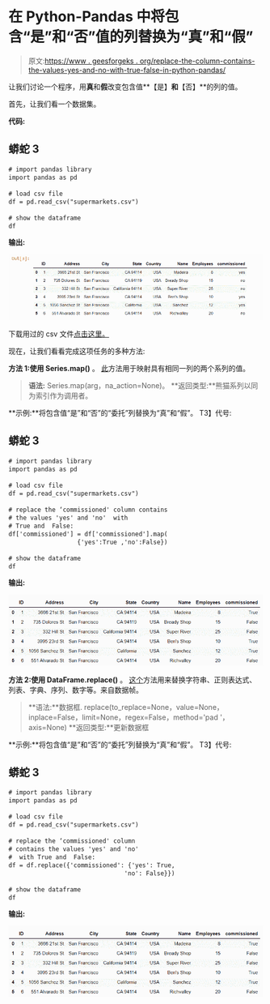 # 在 Python-Pandas 中将包含“是”和“否”值的列替换为“真”和“假”

> 原文:[https://www . geesforgeks . org/replace-the-column-contains-the-values-yes-and-no-with-true-false-in-python-pandas/](https://www.geeksforgeeks.org/replace-the-column-contains-the-values-yes-and-no-with-true-and-false-in-python-pandas/)

让我们讨论一个程序，用**真**和**假**改变包含值**【是】**和**【否】**的列的值。

首先，让我们看一个数据集。

**代码:**

## 蟒蛇 3

```
# import pandas library
import pandas as pd

# load csv file
df = pd.read_csv("supermarkets.csv")

# show the dataframe
df
```

**输出:**

![Dataframe with yes and no](img/2f6a79ac8cf64be61589ed6ef67424a7.png)

下载用过的 csv 文件[点击这里。](https://drive.google.com/file/d/1z8sDYXocuG7-Zqw0BjR8cnUnqf3qLeGZ/view)

现在，让我们看看完成这项任务的多种方法:

**方法 1:使用 Series.map()** 。
[此](https://www.geeksforgeeks.org/python-pandas-map/)方法用于映射具有相同一列的两个系列的值。

> **语法:** Series.map(arg，na_action=None)。
> **返回类型:**熊猫系列以同为索引作为调用者。

**示例:**将包含值“是”和“否”的“委托”列替换为“真”和“假”。
T3】代号:

## 蟒蛇 3

```
# import pandas library
import pandas as pd

# load csv file
df = pd.read_csv("supermarkets.csv")

# replace the ‘commissioned' column contains
# the values 'yes' and 'no'  with 
# True and  False:
df['commissioned'] = df['commissioned'].map(
                   {'yes':True ,'no':False})

# show the dataframe
df
```

**输出:**

![Dataframe with true and false](img/8e11e7f2d21690a5a093e4c617b04103.png)

**方法 2:使用 DataFrame.replace()** 。
[这个](https://www.geeksforgeeks.org/python-pandas-dataframe-replace/)方法用来替换字符串、正则表达式、列表、字典、序列、数字等。来自数据帧。

> **语法:**数据框. replace(to_replace=None，value=None，inplace=False，limit=None，regex=False，method='pad '，axis=None)
> **返回类型:**更新数据框

**示例:**将包含值“是”和“否”的“委托”列替换为“真”和“假”。
T3】代号:

## 蟒蛇 3

```
# import pandas library
import pandas as pd

# load csv file
df = pd.read_csv("supermarkets.csv")

# replace the ‘commissioned' column 
# contains the values 'yes' and 'no'
#  with True and  False:
df = df.replace({'commissioned': {'yes': True, 
                                'no': False}})

# show the dataframe
df
```

**输出:**

![dataframe with true false](img/8e11e7f2d21690a5a093e4c617b04103.png)